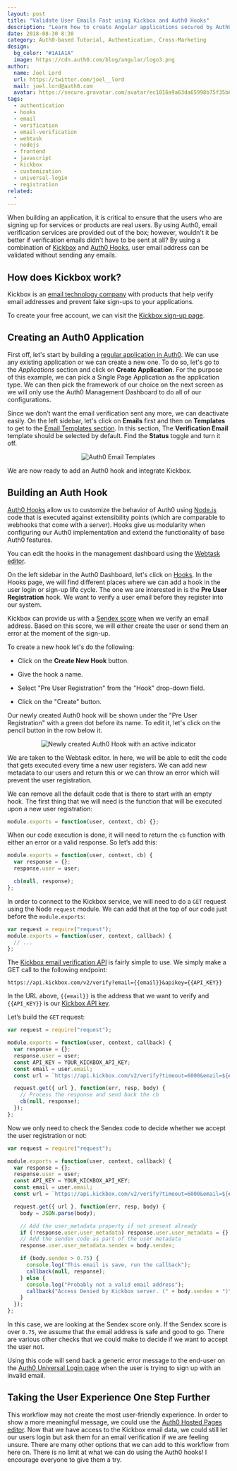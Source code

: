 ```yaml
---
layout: post
title: "Validate User Emails Fast using Kickbox and Auth0 Hooks"
description: "Learn how to create Angular applications secured by Auth0 using StackBlitz, an online cloud IDE for Angular and React web applications powered by Visual Studio Code."
date: 2018-08-30 8:30
category: Auth0-based Tutorial, Authentication, Cross-Marketing
design: 
  bg_color: "#1A1A1A"
  image: https://cdn.auth0.com/blog/angular/logo3.png
author:
  name: Joel Lord
  url: https://twitter.com/joel__lord
  mail: joel.lord@auth0.com
  avatar: https://secure.gravatar.com/avatar/ec1016a9a63da65998b75f35b6ceb3bb
tags: 
  - authentication
  - hooks
  - email
  - verification
  - email-verification
  - webtask
  - nodejs
  - frontend
  - javascript
  - kickbox
  - customization
  - universal-login
  - registration
related:
  - 
---
```


When building an application, it is critical to ensure that the users who are signing up for services or products are real users. By using Auth0, email verification services are provided out of the box; however, wouldn't it be better if verification emails didn't have to be sent at all? By using a combination of [Kickbox](https://kickbox.com/) and [Auth0 Hooks](https://auth0.com/docs/hooks), user email address can be validated without sending any emails.

## How does Kickbox work?

Kickbox is an [email technology company](https://kickbox.com/about) with products that help verify email addresses and prevent fake sign-ups to your applications.

To create your free account, we can visit the [Kickbox sign-up page](https://app.kickbox.com/signup).

## Creating an Auth0 Application

First off, let's start by building a [regular application in Auth0](https://auth0.com/docs/applications). We can use any existing application or we can create a new one. To do so, let's go to the _Applications_ section and click on **Create Application**. For the purpose of this example, we can pick a Single Page Application as the application type. We can then pick the framework of our choice on the next screen as we will only use the Auth0 Management Dashboard to do all of our configurations.

Since we don’t want the email verification sent any more, we can deactivate easily. On the left sidebar, let's click on **Emails** first and then on **Templates** to get to the [Email Templates section](https://manage.auth0.com/#/emails). In this section, The **Verification Email** template should be selected by default. Find the **Status** toggle and turn it off.

<p style="text-align: center;">
  <img src="https://cdn.auth0.com/blog/kickbox-auth0/auth0-email-templates.png" alt="Auth0 Email Templates">
</p>

We are now ready to add an Auth0 hook and integrate Kickbox.

## Building an Auth Hook

[Auth0 Hooks](https://auth0.com/docs/hooks) allow us to customize the behavior of Auth0 using [Node.js](https://nodejs.org/en/) code that is executed against extensibility points (which are comparable to webhooks that come with a server). Hooks give us modularity when configuring our Auth0 implementation and extend the functionality of base Auth0 features.

You can edit the hooks in the management dashboard using the [Webtask editor](https://webtask.io/docs/editor).

On the left sidebar in the Auth0 Dashboard, let's click on [Hooks](https://manage.auth0.com/#/hooks). In the Hooks page, we will find different places where we can add a hook in the user login or sign-up life cycle. The one we are interested in is the **Pre User Registration** hook. We want to verify a user email before they register into our system.

Kickbox can provide us with a [Sendex score](https://docs.kickbox.com/docs/the-sendex) when we verify an email address. Based on this score, we will either create the user or send them an error at the moment of the sign-up.

To create a new hook let's do the following:

- Click on the **Create New Hook** button.

- Give the hook a name.

- Select "Pre User Registration" from the "Hook" drop-down field.

- Click on the "Create" button.

Our newly created Auth0 hook will be shown under the "Pre User Registration" with a green dot before its name. To edit it, let's click on the pencil button in the row below it.

<p style="text-align: center;">
  <img src="https://cdn.auth0.com/blog/kickbox-auth0/newly-created-auth0-hook.png" alt="Newly created Auth0 Hook with an active indicator">
</p>

We are taken to the Webtask editor. In here, we will be able to edit the code that gets executed every time a new user registers. We can add new metadata to our users and return this or we can throw an error which will prevent the user registration.

We can remove all the default code that is there to start with an empty hook. The first thing that we will need is the function that will be executed upon a new user registration:

```javascript
module.exports = function(user, context, cb) {};
```

When our code execution is done, it will need to return the `cb` function with either an error or a valid response. So let’s add this:

```javascript
module.exports = function(user, context, cb) {
  var response = {};
  response.user = user;

  cb(null, response);
};
```

In order to connect to the Kickbox service, we will need to do a `GET` request using the Node `request` module. We can add that at the top of our code just before the `module.exports`:

```javascript
var request = require("request");
module.exports = function(user, context, callback) {
  // ...
};
```

The [Kickbox email verification API](https://docs.kickbox.com/v2.0/reference) is fairly simple to use. We simply make a GET call to the following endpoint:

`https://api.kickbox.com/v2/verify?email={{email}}&apikey={{API_KEY}}`

In the URL above, `{{email}}` is the address that we want to verify and `{{API_KEY}}` is our [Kickbox API key](https://docs.kickbox.com/docs/using-the-api).

Let’s build the `GET` request:

```javascript
var request = require("request");

module.exports = function(user, context, callback) {
  var response = {};
  response.user = user;
  const API_KEY = YOUR_KICKBOX_API_KEY;
  const email = user.email;
  const url = `https://api.kickbox.com/v2/verify?timeout=6000&email=${email}&apikey=${API_KEY}`;

  request.get({ url }, function(err, resp, body) {
    // Process the response and send back the cb
    cb(null, response);
  });
};
```

Now we only need to check the Sendex code to decide whether we accept the user registration or not:

```javascript
var request = require("request");

module.exports = function(user, context, callback) {
  var response = {};
  response.user = user;
  const API_KEY = YOUR_KICKBOX_API_KEY;
  const email = user.email;
  const url = `https://api.kickbox.com/v2/verify?timeout=6000&email=${email}&apikey=${API_KEY}`;

  request.get({ url }, function(err, resp, body) {
    body = JSON.parse(body);

    // Add the user_metadata property if not present already
    if (!response.user.user_metadata) response.user.user_metadata = {};
    // Add the sendex code as part of the user metadata
    response.user.user_metadata.sendex = body.sendex;

    if (body.sendex > 0.75) {
      console.log("This email is save, run the callback");
      callback(null, response);
    } else {
      console.log("Probably not a valid email address");
      callback("Access Denied by Kickbox server. (" + body.sendex + ")");
    }
  });
};
```

In this case, we are looking at the Sendex score only. If the Sendex score is over `0.75`, we assume that the email address is safe and good to go. There are various other checks that we could make to decide if we want to accept the user not.

Using this code will send back a generic error message to the end-user on the [Auth0 Universal Login page](https://auth0.com/docs/hosted-pages/login) when the user is trying to sign up with an invalid email.

## Taking the User Experience One Step Further

This workflow may not create the most user-friendly experience. In order to show a more meaningful message, we could use the [Auth0 Hosted Pages editor](https://auth0.com/docs/hosted-pages#customize-your-hosted-page). Now that we have access to the Kickbox email data, we could still let our users login but ask them for an email verification if we are feeling unsure. There are many other options that we can add to this workflow from here on. There is no limit at what we can do using the Auth0 hooks! I encourage everyone to give them a try.
